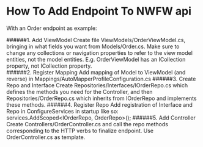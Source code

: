 # How To Add Endpoint To NWFW api

With an Order endpoint as example:

######1. Add ViewModel
Create file ViewModels/OrderViewModel.cs, bringing in what fields you want from Models/Order.cs. Make sure to change any collections or navigation properties to refer to the view model entities, not the model entities. E.g. OrderViewModel has an ICollection<OrderItemViewModel> property, not ICollection<OrderItem> property.  
######2. Register Mapping
Add mapping of Model to ViewModel (and reverse) in Mappings/AutoMapperProfileConfiguration.cs
######3. Create Repo and Interface
Create Repositories/Interfaces/IOrderRepo.cs which defines the methods you need for the Controller, and then Repositories/OrderRepo.cs which inherits from IOrderRepo and implements these methods.
######4. Register Repo
Add registration of Interface and Repo in ConfigureServices in startup like so:  
services.AddScoped<IOrderRepo, OrderRepo>();
######5. Add Controller
Create Controllers/OrderController.cs and call the repo methods corresponding to the HTTP verbs to finalize endpoint. Use OrderController.cs as template.